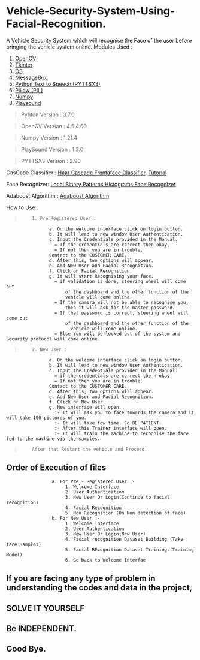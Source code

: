 # Vehicle-Security-System-Using-Facial-Recognition.
A Vehicle Security System which will recognise the Face of the user before bringing the vehicle system online.
Modules Used : 
  1. [OpenCV](https://opencv.org/)
  2. [Tkinter](https://docs.python.org/3/library/tkinter.html)
  3. [OS](https://docs.python.org/3/library/os.html)
  4. [MessageBox](https://docs.python.org/3/library/tkinter.messagebox.html)
  5. [Python Text to Speech (PYTTSX3)](https://pypi.org/project/pyttsx3/)
  6. [Pillow (PIL)](https://pypi.org/project/Pillow/)
  7. [Numpy](https://numpy.org/doc/stable/)
  8. [Playsound](https://pypi.org/project/playsound/)

>Pyhton Version : 3.7.0

>OpenCV Version : 4.5.4.60

>Numpy Version : 1.21.4

>PlaySound Version : 1.3.0

>PYTTSX3 Version : 2.90

CasCade Classifier : [Haar Cascade Frontaface Classifier](https://www.pyimagesearch.com/2021/04/12/opencv-haar-cascades/), [Tutorial](https://docs.opencv.org/3.4/db/d28/tutorial_cascade_classifier.html)

Face Recognizer: [Local Binary Patterns Histograms Face Recognizer](https://docs.opencv.org/3.4/df/d25/classcv_1_1face_1_1LBPHFaceRecognizer.html)

Adaboost Algorithm : [Adaboost Algorithm](https://www.mygreatlearning.com/blog/adaboost-algorithm/)

How to Use :                          
>         1. Pre Registered User :                
                    a. On the welcome interface click on login button.                
                    b. It will lead to new window User Authentication.
                    c. Input the Credentials provided in the Manual.
                      = If the credentials are correct then okay,
                      = If not then you are in trouble.
                    Contact to the CUSTOMER CARE.
                    d. After this, two options will appear.
                    e. Add New User and Facial Recognition.
                    f. Click on Facial Recognition.
                    g. It will start Recognising your face.
                      = if validation is done, steering wheel will come out
                          of the dashboard and the other function of the
                          vehicle will come online.
                      = If the camera will not be able to recognise you,
                          then it will ask for the master password.
                      = If that password is correct, steering wheel will come out
                          of the dashboard and the other function of the
                            vehicle will come online.
                      = Else You will be locked out of the system and Security protocol will come online.
>         2. New User :
                    a. On the welcome interface click on login button.
                    b. It will lead to new window User Authentication.
                    c. Input the Credentials provided in the Manual.
                      = if the credentials are correct the n okay,
                      = If not then you are in trouble.
                    Contact to the CUSTOMER CARE.
                    d. After this, two options will appear.
                    e. Add New User and Facial Recognition.
                    f. Click on New User.
                    g. New interface will open.
                      :- It will ask you to face towards the camera and it will take 100 pictures of you.
                      :- It will take few time. So BE PATIENT.
                      :- After this Trainer interface will open.
                      :- It will train the machine to recognise the face fed to the machine via the samples.
>         After that Restart the vehicle and Proceed.
                  
## Order of Execution of files
                         
                     a. For Pre - Registered User :-
                          1. Welcome Interface
                          2. User Authentication
                          3. New User Or Login(Continue to facial recognition)
                          4. Facial Recognition
                          5. Non Recognition (On Non detection of face)
                     b. For New User :- 
                          1. Welcome Interface
                          2. User Authentication
                          3. New User Or Login(New User)
                          4. Facial recognition Dataset Building (Take face Samples)
                          5. Facial REcognition Dataset Training.(Training Model)
                          6. Go back to Welcome Interfae

 
 ## If you are facing any type of problem in understanding the codes and data in the project,
 ## SOLVE IT YOURSELF
 ## Be INDEPENDENT.
 ## Good Bye.
